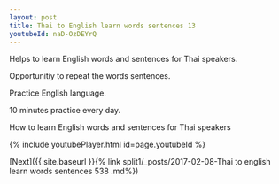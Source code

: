 ```yaml
---
layout: post
title: Thai to English learn words sentences 13 
youtubeId: naD-OzDEYrQ
---
```

 
 
Helps to learn English words and sentences for Thai speakers.

Opportunitiy to repeat the words sentences. 

Practice English language. 
 
10 minutes practice every day. 
 
How to learn English words and sentences for Thai speakers 
 
{% include youtubePlayer.html id=page.youtubeId %}
 
 
[Next]({{ site.baseurl }}{% link  split1/_posts/2017-02-08-Thai to english learn words sentences 538 .md%})
 
